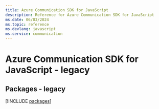 ```yaml
---
title: Azure Communication SDK for JavaScript
description: Reference for Azure Communication SDK for JavaScript
ms.date: 06/03/2024
ms.topic: reference
ms.devlang: javascript
ms.service: communication
---
```

# Azure Communication SDK for JavaScript - legacy
## Packages - legacy
[!INCLUDE [packages](communication-index.md)]